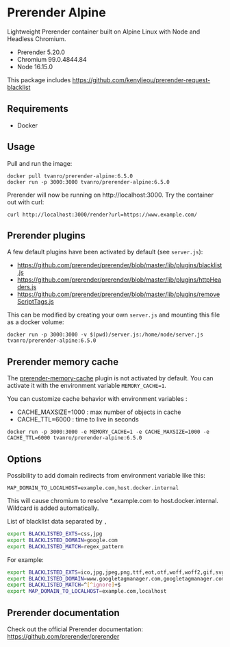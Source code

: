 # Prerender Alpine

Lightweight Prerender container built on Alpine Linux with Node and Headless Chromium.

- Prerender 5.20.0
- Chromium 99.0.4844.84
- Node 16.15.0

This package includes https://github.com/kenylieou/prerender-request-blacklist

## Requirements

- Docker

## Usage

Pull and run the image:

```
docker pull tvanro/prerender-alpine:6.5.0
docker run -p 3000:3000 tvanro/prerender-alpine:6.5.0
```
Prerender will now be running on http://localhost:3000. Try the container out with curl:

```
curl http://localhost:3000/render?url=https://www.example.com/
```

## Prerender plugins

A few default plugins have been activated by default (see `server.js`):
- https://github.com/prerender/prerender/blob/master/lib/plugins/blacklist.js
- https://github.com/prerender/prerender/blob/master/lib/plugins/httpHeaders.js
- https://github.com/prerender/prerender/blob/master/lib/plugins/removeScriptTags.js

This can be modified by creating your own `server.js` and mounting this file as a docker volume:

```
docker run -p 3000:3000 -v $(pwd)/server.js:/home/node/server.js tvanro/prerender-alpine:6.5.0 
```

## Prerender memory cache

The [prerender-memory-cache](https://github.com/prerender/prerender-memory-cache) plugin is not activated by default.
You can activate it with the environment variable `MEMORY_CACHE=1`.

You can customize cache behavior with environment variables :
- CACHE_MAXSIZE=1000 : max number of objects in cache
- CACHE_TTL=6000 : time to live in seconds

```
docker run -p 3000:3000 -e MEMORY_CACHE=1 -e CACHE_MAXSIZE=1000 -e CACHE_TTL=6000 tvanro/prerender-alpine:6.5.0 
```

## Options

Possibility to add domain redirects from environment variable like this:
```
MAP_DOMAIN_TO_LOCALHOST=example.com,host.docker.internal
```
This will cause chromium to resolve *.example.com to host.docker.internal. Wildcard is added automatically.

List of blacklist data separated by `,` 

```bash
export BLACKLISTED_EXTS=css,jpg
export BLACKLISTED_DOMAIN=google.com
export BLACKLISTED_MATCH=regex_pattern
```


For example:

```bash
export BLACKLISTED_EXTS=ico,jpg,jpeg,png,ttf,eot,otf,woff,woff2,gif,svg,pdf,css,svg
export BLACKLISTED_DOMAIN=www.googletagmanager.com,googletagmanager.com,www.google-analytics.com,google-analytics.com,connect.facebook.net,lc.iadvize.com,fonts.gstatic.com,gstatic.com,i.ytimg.com,www.youtube.com,vimeo.com,www.vimeo.com,baidu.com,f.vimeocdn.com,fresnel.vimeocdn.com,player.vimeo.com,i.vimeocdn.com,youtube.com,player.youtube.com,stats.g.doubleclick.net,static.iadvize.com,api.iadvize.com
export BLACKLISTED_MATCH=^[^ignore]+$
export MAP_DOMAIN_TO_LOCALHOST=example.com,localhost
```


## Prerender documentation

Check out the official Prerender documentation: https://github.com/prerender/prerender
